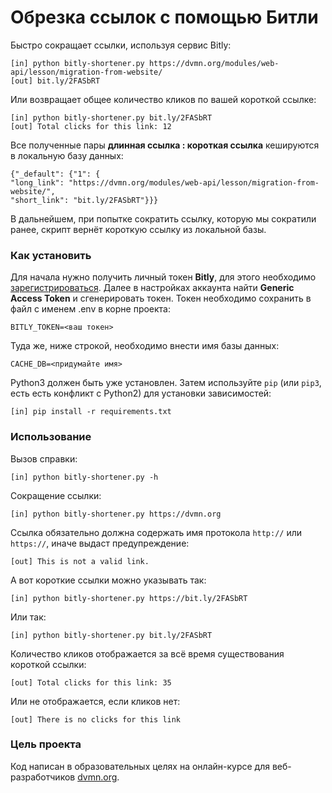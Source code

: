 # Обрезка ссылок с помощью Битли
Быстро сокращает ссылки, используя сервис Bitly:
```
[in] python bitly-shortener.py https://dvmn.org/modules/web-api/lesson/migration-from-website/
[out] bit.ly/2FASbRT
```
Или возвращает общее количество кликов по вашей короткой ссылке:
```
[in] python bitly-shortener.py bit.ly/2FASbRT
[out] Total clicks for this link: 12
```
Все полученные пары **длинная ссылка : короткая ссылка** кешируются в локальную базу данных:
```
{"_default": {"1": {
"long_link": "https://dvmn.org/modules/web-api/lesson/migration-from-website/",
"short_link": "bit.ly/2FASbRT"}}}
```
В дальнейшем, при попытке сократить ссылку, которую мы сократили ранее, скрипт вернёт короткую ссылку из локальной базы.
### Как установить
Для начала нужно получить личный токен **Bitly**, для этого необходимо [зарегистрироваться](https://bitly.com/a/sign_up?utm_content=site-free-button&utm_source=organic&utm_medium=website&utm_campaign=null&utm_cta=site-free-button).
Далее в настройках аккаунта найти **Generic Access Token** и сгенерировать токен.
Токен необходимо сохранить в файл с именем .env в корне проекта:
```
BITLY_TOKEN=<ваш токен>
```
Туда же, ниже строкой, необходимо внести имя базы данных:
```
CACHE_DB=<придумайте имя>
```
Python3 должен быть уже установлен.
Затем используйте `pip` (или `pip3`, есть есть конфликт с Python2) для установки зависимостей:
```
[in] pip install -r requirements.txt
```
### Использование
Вызов справки:
```
[in] python bitly-shortener.py -h
```
Сокращение ссылки:
```
[in] python bitly-shortener.py https://dvmn.org
```
Ссылка обязательно должна содержать имя протокола ```http://``` или ```https://```, иначе выдаст предупреждение:
```
[out] This is not a valid link.
```

А вот короткие ссылки можно указывать так:
```
[in] python bitly-shortener.py https://bit.ly/2FASbRT
```
Или так:
```
[in] python bitly-shortener.py bit.ly/2FASbRT
```
Количество кликов отображается за всё время существования короткой ссылки:
```
[out] Total clicks for this link: 35
```
Или не отображается, если кликов нет:
```
[out] There is no clicks for this link
```
### Цель проекта

Код написан в образовательных целях на онлайн-курсе для веб-разработчиков [dvmn.org](https://dvmn.org/).
